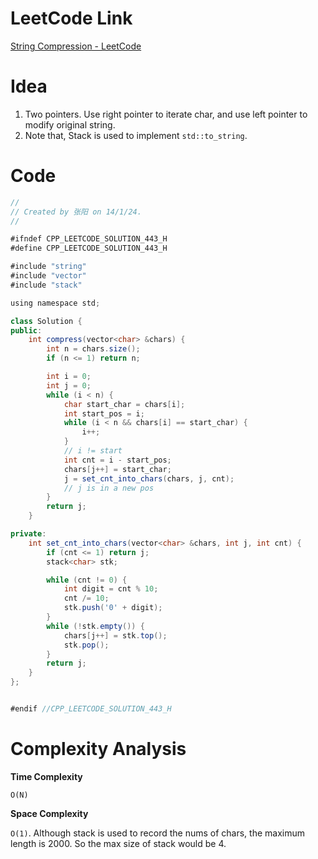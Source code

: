 # LeetCode Link

[String Compression - LeetCode](https://leetcode.com/problems/string-compression/description/?envType=study-plan-v2&envId=leetcode-75) 

# Idea

1.   Two pointers. Use right pointer to iterate char, and use left pointer to modify original string.
2.   Note that, Stack is used to implement `std::to_string`. 

# Code

```java
//
// Created by 张阳 on 14/1/24.
//

#ifndef CPP_LEETCODE_SOLUTION_443_H
#define CPP_LEETCODE_SOLUTION_443_H

#include "string"
#include "vector"
#include "stack"

using namespace std;

class Solution {
public:
    int compress(vector<char> &chars) {
        int n = chars.size();
        if (n <= 1) return n;

        int i = 0;
        int j = 0;
        while (i < n) {
            char start_char = chars[i];
            int start_pos = i;
            while (i < n && chars[i] == start_char) {
                i++;
            }
            // i != start
            int cnt = i - start_pos;
            chars[j++] = start_char;
            j = set_cnt_into_chars(chars, j, cnt);
            // j is in a new pos
        }
        return j;
    }

private:
    int set_cnt_into_chars(vector<char> &chars, int j, int cnt) {
        if (cnt <= 1) return j;
        stack<char> stk;

        while (cnt != 0) {
            int digit = cnt % 10;
            cnt /= 10;
            stk.push('0' + digit);
        }
        while (!stk.empty()) {
            chars[j++] = stk.top();
            stk.pop();
        }
        return j;
    }
};


#endif //CPP_LEETCODE_SOLUTION_443_H

```

# Complexity Analysis

**Time Complexity**

`O(N)`

**Space Complexity**

`O(1)`. Although stack is used to record the nums of chars, the maximum length is 2000. So the max size of stack would be 4.

